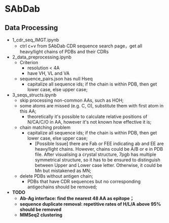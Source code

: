 # SAbDab

## Data Processing

- 1_cdr_seq_IMGT.ipynb
    - ctrl c+v from SAbDab CDR sequence search page，get all heavy/light chains of PDBs and their CDRs
- 2_data_preprocessing.ipynb
    - Criterion
        - resolution < 4A
        - have VH, VL and VA
    - sequence_pairs.json has null Hseq
        - capitalize all sequence ids; if the chain is within PDB, then get lower case, else upper case;
- 3_seqs_structs.ipynb
    - skip processing non-common AAs, such as HOH;
    - some atoms are missed (e.g. C, O), substitute them with first atom in this AA;
        - theoretically it's possible to calculate relative positions of N/CA/C/O in AA, however it's not known how effective it is;
    - chain matching problem
        - capitalize all sequence ids; if the chain is within PDB, then get lower case, else upper case;
            - [Possible Issue] there are Fab or FEE indicating ab and EE are heavy/light chains. However, chains could be A/B or e in PDB file.
	After visualising a crystal structure, 7pgb has multiple symmetrical structure, so it has to be ensured to distinguish between Upper and Lower case letter.
	Otherwise, it could be Mn but mistakened as MN;
    - delete PDBs without antigen chain;
        - PDBs that have CDR sequences but no corresponding antigechains should be removed;
- **TODO**
    - **Ab-Ag interface: find the nearest 48 AA as epitope；**
    - **sequence duplicate removal: repetitive rates of H/L/A above 95% should be removed**
    - **MMSeq2 clustering**
